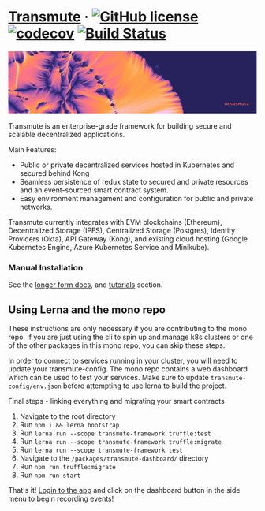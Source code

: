
# [Transmute](https://transmute.industries) &middot; [![GitHub license](https://img.shields.io/badge/license-MIT-blue.svg)](https://github.com/transmute-industries/transmute/blob/master/LICENSE) [![codecov](https://codecov.io/gh/transmute-industries/transmute/branch/master/graph/badge.svg)](https://codecov.io/gh/transmute-industries/transmute) [![Build Status](https://travis-ci.org/transmute-industries/transmute.svg?branch=master)](https://travis-ci.org/transmute-industries/transmute)

<p align="center">
  <img src="./transmute-banner.png"/>
</p>

Transmute is an enterprise-grade framework for building secure and scalable decentralized applications.

Main Features:
* Public or private decentralized services hosted in Kubernetes and secured behind Kong
* Seamless persistence of redux state to secured and private resources and an event-sourced smart contract system.
* Easy environment management and configuration for public and private networks.

Transmute currently integrates with EVM blockchains (Ethereum), Decentralized Storage (IPFS), Centralized Storage (Postgres), Identity Providers (Okta), API Gateway (Kong), and existing cloud hosting (Google Kubernetes Engine, Azure Kubernetes Service and Minikube).

### Manual Installation

See the [longer form docs](./docs/README.md), and [tutorials](./tutorials) section.

## Using Lerna and the mono repo

These instructions are only necessary if you are contributing to the mono repo. If you are just using the cli to spin up and manage k8s clusters or one of the other packages in this mono repo, you can skip these steps.

In order to connect to services running in your cluster, you will need to update your transmute-config. The mono repo contains a web dashboard which can be used to test your services. Make sure to update `transmute-config/env.json` before attempting to use lerna to build the project. 

Final steps - linking everything and migrating your smart contracts

1. Navigate to the root directory
1. Run `npm i && lerna bootstrap`
1. Run `lerna run --scope transmute-framework truffle:test`
1. Run `lerna run --scope transmute-framework truffle:migrate`
1. Run `lerna run --scope transmute-framework test`
1. Navigate to the `/packages/transmute-dashboard/` directory
1. Run `npm run truffle:migrate`
1. Run `npm run start`

That's it! [Login to the app](http://localhost:3000) and click on the dashboard button in the side menu to begin recording events!
